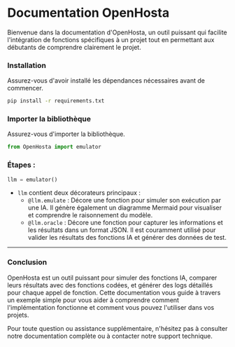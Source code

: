 # Documentation OpenHosta

Bienvenue dans la documentation d'OpenHosta, un outil puissant qui facilite l'intégration de fonctions spécifiques à un projet tout en permettant aux débutants de comprendre clairement le projet.

### Installation

Assurez-vous d'avoir installé les dépendances nécessaires avant de commencer.

```bash
pip install -r requirements.txt
```

### Importer la bibliothèque

Assurez-vous d'importer la bibliothèque.

```python
from OpenHosta import emulator
```

### Étapes :

```python
llm = emulator()
```

- `llm` contient deux décorateurs principaux :
  - `@llm.emulate` : Décore une fonction pour simuler son exécution par une IA. Il génère également un diagramme Mermaid pour visualiser et comprendre le raisonnement du modèle.
  - `@llm.oracle` : Décore une fonction pour capturer les informations et les résultats dans un format JSON. Il est couramment utilisé pour valider les résultats des fonctions IA et générer des données de test.

---

### Conclusion

OpenHosta est un outil puissant pour simuler des fonctions IA, comparer leurs résultats avec des fonctions codées, et générer des logs détaillés pour chaque appel de fonction. Cette documentation vous guide à travers un exemple simple pour vous aider à comprendre comment l'implémentation fonctionne et comment vous pouvez l'utiliser dans vos projets.

Pour toute question ou assistance supplémentaire, n'hésitez pas à consulter notre documentation complète ou à contacter notre support technique.
